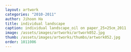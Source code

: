 ```yaml
---
layout: artwork
categories: "2010-2011"
author: Jihoon Ha
title: individual landscape
caption: individual landscape_oil on paper_25×25㎝_2011
image: /assets/images/artworks/artwork052.jpg
thumb: /assets/images/artworks/thumbs/artwork052.jpg
order: 1011006
---
```


